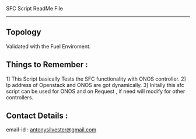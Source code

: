 SFC Script ReadMe File
**********************

Topology
---------

Validated with the Fuel Enviroment.


Things to Remember :
--------------------

1] This Script basically Tests the SFC functionality with ONOS controller.
2] Ip address of Openstack and ONOS are got dynamically.
3] Initally this sfc script can be used for ONOS and on Request , if need will modify for other controllers.


Contact Details :
-----------------

email-id : antonysilvester@gmail.com
